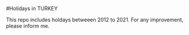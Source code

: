 #Holidays in TURKEY

This repo includes holdays betweeen 2012 to 2021.
For any improvement, please inform me.
